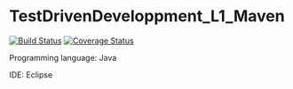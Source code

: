 # TestDrivenDeveloppment_L1_Maven
[![Build Status](https://travis-ci.org/JeanNSHUTI/TestDrivenDeveloppment_L1_Maven.svg?branch=master)](https://travis-ci.org/JeanNSHUTI/TestDrivenDeveloppment_L1_Maven)
[![Coverage Status](https://coveralls.io/repos/github/JeanNSHUTI/TestDrivenDeveloppment_L1_Maven/badge.svg?branch=master)](https://coveralls.io/github/JeanNSHUTI/TestDrivenDeveloppment_L1_Maven?branch=master)

Programming language: Java

IDE: Eclipse

